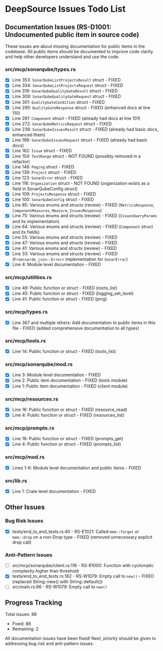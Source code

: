 # DeepSource Issues Todo List

## Documentation Issues (RS-D1001: Undocumented public item in source code)

These issues are about missing documentation for public items in the codebase. All public items should be documented to improve code clarity and help other developers understand and use the code.

### src/mcp/sonarqube/types.rs
- [x] Line 353: `SonarQubeListProjectsResult` struct - FIXED
- [x] Line 334: `SonarQubeListProjectsRequest` struct - FIXED
- [x] Line 319: `SonarQubeQualityGateResult` struct - FIXED
- [x] Line 309: `SonarQubeQualityGateRequest` struct - FIXED
- [x] Line 301: `QualityGateCondition` struct - FIXED
- [x] Line 295: `QualityGateResponse` struct - FIXED (enhanced docs at line 110)
- [x] Line 281: `Component` struct - FIXED (already had docs at line 101)
- [x] Line 272: `SonarQubeMetricsRequest` struct - FIXED
- [x] Line 236: `SonarQubeIssuesResult` struct - FIXED (already had basic docs, enhanced them)
- [x] Line 199: `SonarQubeIssuesRequest` struct - FIXED (already had basic docs)
- [x] Line 162: `Issue` struct - FIXED
- [x] Line 154: `TextRange` struct - NOT FOUND (possibly removed in a refactor)
- [x] Line 146: `Paging` struct - FIXED
- [x] Line 139: `Project` struct - FIXED
- [x] Line 123: `SonarError` struct - FIXED
- [x] Line 116: `Organization` struct - NOT FOUND (organization exists as a field in SonarQubeConfig struct)
- [x] Line 109: `ProjectsResponse` struct - FIXED
- [x] Line 100: `SonarQubeConfig` struct - FIXED
- [x] Line 85: Various enums and structs (review) - FIXED (`MetricsResponse`, `ComponentMeasures`, `Measure`, `IssuesResponse`)
- [x] Line 75: Various enums and structs (review) - FIXED (`IssuesQueryParams` and its implementation)
- [x] Line 64: Various enums and structs (review) - FIXED (`Component` struct and its fields)
- [x] Line 55: Various enums and structs (review) - FIXED
- [x] Line 47: Various enums and structs (review) - FIXED
- [x] Line 41: Various enums and structs (review) - FIXED
- [x] Line 33: Various enums and structs (review) - FIXED (`From<serde_json::Error>` implementation for `SonarError`)
- [x] Line 4: Module level documentation - FIXED

### src/mcp/utilities.rs
- [x] Line 49: Public function or struct - FIXED (roots_list)
- [x] Line 45: Public function or struct - FIXED (logging_set_level)
- [x] Line 41: Public function or struct - FIXED (ping)

### src/mcp/types.rs
- [x] Line 367 and multiple others: Add documentation to public items in this file - FIXED (added comprehensive documentation to all types)

### src/mcp/tools.rs
- [x] Line 14: Public function or struct - FIXED (tools_list)

### src/mcp/sonarqube/mod.rs
- [x] Line 3: Module level documentation - FIXED
- [x] Line 2: Public item documentation - FIXED (tools module)
- [x] Line 1: Public item documentation - FIXED (client module)

### src/mcp/resources.rs
- [x] Line 16: Public function or struct - FIXED (resource_read)
- [x] Line 4: Public function or struct - FIXED (resources_list)

### src/mcp/prompts.rs
- [x] Line 16: Public function or struct - FIXED (prompts_get)
- [x] Line 4: Public function or struct - FIXED (prompts_list)

### src/mcp/mod.rs
- [x] Lines 1-6: Module level documentation and public items - FIXED

### src/lib.rs
- [x] Line 1: Crate level documentation - FIXED

## Other Issues

### Bug Risk Issues
- [x] tests/end_to_end_tests.rs:40 - RS-E1021: Called `mem::forget` or `mem::drop` on a non-Drop type - FIXED (removed unnecessary explicit drop call)

### Anti-Pattern Issues
- [ ] src/mcp/sonarqube/client.rs:116 - RS-R1000: Function with cyclomatic complexity higher than threshold
- [x] tests/end_to_end_tests.rs:162 - RS-W1079: Empty call to `new()` - FIXED (replaced String::new() with String::default())
- [ ] src/main.rs:86 - RS-W1079: Empty call to `new()`

## Progress Tracking

Total issues: 88
- Fixed: 86
- Remaining: 2

All documentation issues have been fixed! Next, priority should be given to addressing bug risk and anti-pattern issues. 